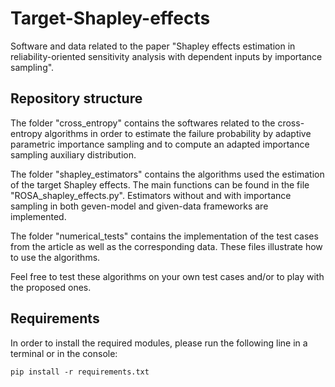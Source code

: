 # Target-Shapley-effects
Software and data related to the paper "Shapley effects estimation in reliability-oriented sensitivity analysis with dependent inputs by importance sampling".

## Repository structure

The folder "cross_entropy" contains the softwares related to the cross-entropy algorithms in order to estimate the failure probability by adaptive parametric importance sampling and to compute an adapted importance sampling auxiliary distribution.

The folder "shapley_estimators" contains the algorithms used the estimation of the target Shapley effects. The main functions can be found in the file "ROSA_shapley_effects.py". Estimators without and with importance sampling in both geven-model and given-data frameworks are implemented.

The folder "numerical_tests" contains the implementation of the test cases from the article as well as the corresponding data. These files illustrate how to use the algorithms. 

Feel free to test these algorithms on your own test cases and/or to play with the proposed ones.

## Requirements

In order to install the required modules, please run the following line in a terminal or in the console:

```
pip install -r requirements.txt
```
